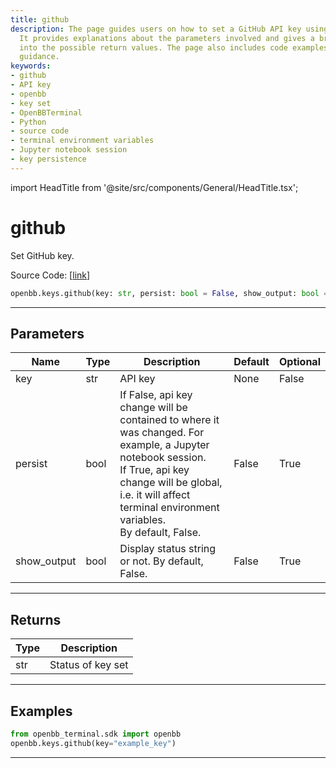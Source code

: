 ```yaml
---
title: github
description: The page guides users on how to set a GitHub API key using the OpenBBTerminal.
  It provides explanations about the parameters involved and gives a brief glimpse
  into the possible return values. The page also includes code examples as useful
  guidance.
keywords:
- github
- API key
- openbb
- key set
- OpenBBTerminal
- Python
- source code
- terminal environment variables
- Jupyter notebook session
- key persistence
---
```


import HeadTitle from '@site/src/components/General/HeadTitle.tsx';

<HeadTitle title="github - Keys - Reference | OpenBB SDK Docs" />

# github

Set GitHub key.

Source Code: [[link](https://github.com/OpenBB-finance/OpenBBTerminal/tree/main/openbb_terminal/keys_model.py#L2148)]

```python
openbb.keys.github(key: str, persist: bool = False, show_output: bool = False)
```

---

## Parameters

| Name | Type | Description | Default | Optional |
| ---- | ---- | ----------- | ------- | -------- |
| key | str | API key | None | False |
| persist | bool | If False, api key change will be contained to where it was changed. For example, a Jupyter notebook session.<br/>If True, api key change will be global, i.e. it will affect terminal environment variables.<br/>By default, False. | False | True |
| show_output | bool | Display status string or not. By default, False. | False | True |


---

## Returns

| Type | Description |
| ---- | ----------- |
| str | Status of key set |
---

## Examples

```python
from openbb_terminal.sdk import openbb
openbb.keys.github(key="example_key")
```

---

